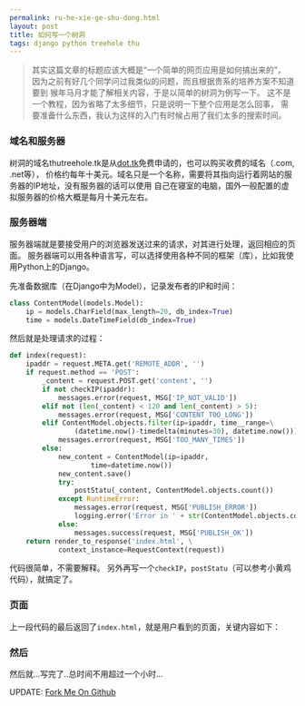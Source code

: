```yaml
---
permalink: ru-he-xie-ge-shu-dong.html
layout: post
title: 如何写一个树洞
tags: django python treehole thu
---
```


>其实这篇文章的标题应该大概是“一个简单的网页应用是如何搞出来的”，
因为之前有好几个同学问过我类似的问题，而且根据贵系的培养方案不知道要到
猴年马月才能了解相关内容，于是以简单的树洞为例写一下。
这不是一个教程，因为省略了太多细节，只是说明一下整个应用是怎么回事，
需要准备什么东西，我认为这样的入门有时候占用了我们太多的搜索时间。

### 域名和服务器

树洞的域名thutreehole.tk是从[dot.tk](http://dot.tk/)免费申请的，也可以购买收费的域名（.com, .net等），
价格约每年十美元。域名只是一个名称，需要将其指向运行着网站的服务器的IP地址，没有服务器的话可以使用
自己在寝室的电脑，国外一般配置的虚拟服务器的价格大概是每月十美元左右。

### 服务器端

服务器端就是要接受用户的浏览器发送过来的请求，对其进行处理，返回相应的页面。
服务器端可以用各种语言写，可以选择使用各种不同的框架（库），比如我使用Python上的Django。

先准备数据库（在Django中为Model），记录发布者的IP和时间：

```python
class ContentModel(models.Model):
    ip = models.CharField(max_length=20, db_index=True)
    time = models.DateTimeField(db_index=True)

```
然后就是处理请求的过程：

```python
def index(request):
    ipaddr = request.META.get('REMOTE_ADDR', '')
    if request.method == 'POST':
        _content = request.POST.get('content', '')
        if not checkIP(ipaddr):
            messages.error(request, MSG['IP_NOT_VALID'])
        elif not (len(_content) < 120 and len(_content) > 5):
            messages.error(request, MSG['CONTENT_TOO_LONG'])
        elif ContentModel.objects.filter(ip=ipaddr, time__range=\
                (datetime.now()-timedelta(minutes=30), datetime.now())).count() > 0:
            messages.error(request, MSG['TOO_MANY_TIMES'])
        else:
            new_content = ContentModel(ip=ipaddr, 
                    time=datetime.now())
            new_content.save()
            try:
                postStatu(_content, ContentModel.objects.count())
            except RuntimeError:
                messages.error(request, MSG['PUBLISH_ERROR'])
                logging.error('Error in ' + str(ContentModel.objects.count()))
            else:
                messages.success(request, MSG['PUBLISH_OK'])
    return render_to_response('index.html', \
            context_instance=RequestContext(request))

```
代码很简单，不需要解释。
另外再写一个`checkIP`，`postStatu`（可以参考小黄鸡代码），就搞定了。

### 页面

上一段代码的最后返回了`index.html`，就是用户看到的页面，关键内容如下：

<script src="https://gist.github.com/blahgeek/a324554ad4ebfff68072.js"></script>

### 然后

然后就...写完了..总时间不用超过一个小时...

UPDATE: [Fork Me On Github](https://github.com/blahgeek/treehole)


